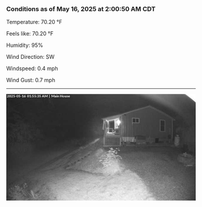 ### Conditions as of May 16, 2025 at 2:00:50 AM CDT 

Temperature: 70.20 &deg;F

Feels like: 70.20 &deg;F

Humidity: 95%

Wind Direction: SW

Windspeed: 0.4 mph

Wind Gust: 0.7 mph

---

<img src="./images/latest.jpeg"/>

